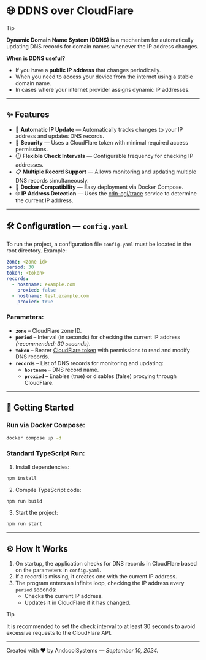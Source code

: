 # 🌐 DDNS over CloudFlare

> [!TIP]
> **Dynamic Domain Name System (DDNS)** is a mechanism for automatically updating DNS records for domain names whenever the IP address changes.

**When is DDNS useful?**

- If you have a **public IP address** that changes periodically.
- When you need to access your device from the internet using a stable domain name.
- In cases where your internet provider assigns dynamic IP addresses.

---

## ✨ Features

- 📡 **Automatic IP Update** — Automatically tracks changes to your IP address and updates DNS records.
- 🔐 **Security** — Uses a CloudFlare token with minimal required access permissions.
- ⏱️ **Flexible Check Intervals** — Configurable frequency for checking IP addresses.
- 📋 **Multiple Record Support** — Allows monitoring and updating multiple DNS records simultaneously.
- 🐳 **Docker Compatibility** — Easy deployment via Docker Compose.
- 🌐 **IP Address Detection** — Uses the [cdn-cgi/trace](https://www.cloudflare.com/cdn-cgi/trace) service to determine the current IP address.

---

## 🛠️ Configuration — `config.yaml`

To run the project, a configuration file `config.yaml` must be located in the root directory. Example:

```yaml
zone: <zone id>
period: 30
token: <token>
records:
  - hostname: example.com
    proxied: false
  - hostname: test.example.com
    proxied: true
```

### Parameters:

- **`zone`** – CloudFlare zone ID.
- **`period`** – Interval (in seconds) for checking the current IP address *(recommended: 30 seconds)*.
- **`token`** – Bearer [CloudFlare token](https://dash.cloudflare.com/profile/api-tokens) with permissions to read and modify DNS records.
- **`records`** – List of DNS records for monitoring and updating:
  - **`hostname`** – DNS record name.
  - **`proxied`** – Enables (true) or disables (false) proxying through CloudFlare.

---

## 🚀 Getting Started

### Run via Docker Compose:

```bash
docker compose up -d
```

### Standard TypeScript Run:

1. Install dependencies:

```bash
npm install
```

2. Compile TypeScript code:

```bash
npm run build
```

3. Start the project:

```bash
npm run start
```

---

## ⚙️ How It Works

1. On startup, the application checks for DNS records in CloudFlare based on the parameters in `config.yaml`.
2. If a record is missing, it creates one with the current IP address.
3. The program enters an infinite loop, checking the IP address every `period` seconds:
   - Checks the current IP address.
   - Updates it in CloudFlare if it has changed.

> [!TIP]
> It is recommended to set the check interval to at least 30 seconds to avoid excessive requests to the CloudFlare API.

---

Created with ❤ by AndcoolSystems — *September 10, 2024.*


